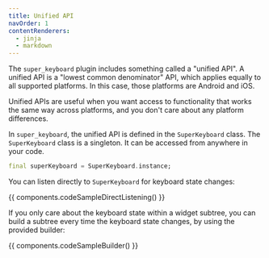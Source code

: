```yaml
---
title: Unified API
navOrder: 1
contentRenderers:
  - jinja
  - markdown
---
```

The `super_keyboard` plugin includes something called a "unified API". A unified
API is a "lowest common denominator" API, which applies equally to all supported
platforms. In this case, those platforms are Android and iOS.

Unified APIs are useful when you want access to functionality that works the
same way across platforms, and you don't care about any platform differences.

In `super_keyboard`, the unified API is defined in the `SuperKeyboard` class.
The `SuperKeyboard` class is a singleton. It can be accessed from anywhere in
your code.

```dart
final superKeyboard = SuperKeyboard.instance;
```

You can listen directly to `SuperKeyboard` for keyboard state changes:

{{ components.codeSampleDirectListening() }}

If you only care about the keyboard state within a widget subtree, you can
build a subtree every time the keyboard state changes, by using the provided
builder:

{{ components.codeSampleBuilder() }}